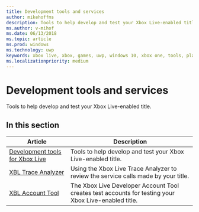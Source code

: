 ```yaml
---
title: Development tools and services
author: mikehoffms
description: Tools to help develop and test your Xbox Live-enabled title.
ms.author: v-mihof
ms.date: 06/13/2018
ms.topic: article
ms.prod: windows
ms.technology: uwp
keywords: xbox live, xbox, games, uwp, windows 10, xbox one, tools, player reset, live trace analyzer, LTA, xbox live account tool
ms.localizationpriority: medium
---
```


# Development tools and services

Tools to help develop and test your Xbox Live-enabled title.


## In this section

| Article | Description |
|---------|-------------|
| [Development tools for Xbox Live](tools.md) | Tools to help develop and test your Xbox Live-enabled title. |
| [XBL Trace Analyzer](analyze-service-calls.md) | Using the Xbox Live Trace Analyzer to review the service calls made by your title. |
| [XBL Account Tool](xbox-live-account-tool.md) | The Xbox Live Developer Account Tool creates test accounts for testing your Xbox Live-enabled title. |
